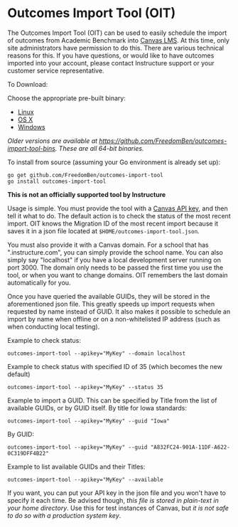 # Outcomes Import Tool (OIT)

The Outcomes Import Tool (OIT) can be used to easily schedule the import of outcomes from Academic Benchmark into [Canvas LMS](https://github.com/instructure/canvas-lms).  At this time, only site administrators have permission to do this.  There are various technical reasons for this.  If you have questions, or would like to have outcomes imported into your account, please contact Instructure support or your customer service representative.

To Download:

Choose the appropriate pre-built binary:

- [Linux](https://github.com/FreedomBen/outcomes-import-tool-bins/blob/master/linux/0.0.1/outcomes-import-tool?raw=true)
- [OS X](https://github.com/FreedomBen/outcomes-import-tool-bins/blob/master/osx/0.0.1/outcomes-import-tool?raw=true)
- [Windows](https://github.com/FreedomBen/outcomes-import-tool-bins/blob/master/windows/0.0.1/outcomes-import-tool.exe?raw=true)

*Older versions are available at https://github.com/FreedomBen/outcomes-import-tool-bins.  These are all 64-bit binaries.*

To install from source (assuming your Go environment is already set up):

    go get github.com/FreedomBen/outcomes-import-tool
    go install outcomes-import-tool

**This is not an officially supported tool by Instructure**

Usage is simple.  You must provide the tool with a [Canvas API key](https://canvas.instructure.com/doc/api/file.oauth.html), and then tell it what to do.  The default action is to check the status of the most recent import.  OIT knows the Migration ID of the most recent import because it saves it in a json file located at `$HOME/outcomes-import-tool.json`.

You must also provide it with a Canvas domain.  For a school that has "<school-name>.instructure.com", you can simply provide the school name.  You can also simply say "localhost" if you have a local development server running on port 3000.  The domain only needs to be passed the first time you use the tool, or when you want to change domains.  OIT remembers the last domain automatically for you.

Once you have queried the available GUIDs, they will be stored in the aforementioned json file.  This greatly speeds up import requests when requested by name instead of GUID.  It also makes it possible to schedule an import by name when offline or on a non-whitelisted IP address (such as when conducting local testing).

Example to check status:

    outcomes-import-tool --apikey="MyKey" --domain localhost

Example to check status with specified ID of 35 (which becomes the new default)

    outcomes-import-tool --apikey="MyKey" --status 35

Example to import a GUID.  This can be specified by Title from the list of available GUIDs, or by GUID itself.  By title for Iowa standards:

    outcomes-import-tool --apikey="MyKey" --guid "Iowa"

By GUID:

    outcomes-import-tool --apikey="MyKey" --guid "A832FC24-901A-11DF-A622-0C319DFF4B22"

Example to list available GUIDs and their Titles:

    outcomes-import-tool --apikey="MyKey" --available

If you want, you can put your API key in the json file and you won't have to specify it each time.  Be advised though, *this file is stored in plain-text in your home directory*.  Use this for test instances of Canvas, but *it is not safe to do so with a production system key*.

